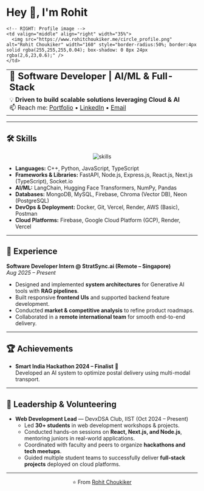 <!-- top of README: left text + right profile image -->
# Hey 👋, I'm Rohit

<table width="100%">
  <tr>
    <!-- LEFT: Intro text -->
    <td valign="middle" width="65%">
      <h2 style="margin:0">🚀 <strong>Software Developer | AI/ML & Full-Stack</strong></h2>
      <p style="margin:8px 0 0 0; font-size:16px;">
        💡 <strong>Driven to build scalable solutions leveraging Cloud & AI</strong><br/>
        📫 Reach me: 
        <a href="https://www.rohitchoukiker.me/">Portfolio</a> • 
        <a href="https://www.linkedin.com/in/rohit-choukiker">LinkedIn</a> • 
        <a href="mailto:airohit@protonmail.com">Email</a>
      </p>
    </td>

    <!-- RIGHT: Profile image -->
    <td valign="middle" align="right" width="35%">
      <img src="https://www.rohitchoukiker.me/circle_profile.png" alt="Rohit Choukiker" width="160" style="border-radius:50%; border:4px solid rgba(255,255,255,0.04); box-shadow: 0 8px 24px rgba(2,6,23,0.6);" />
    </td>
  </tr>
</table>

---

## 🛠️ Skills  

<p align="center">
  <img src="https://skillicons.dev/icons?i=cpp,python,js,ts,react,nextjs,nodejs,express,firebase,mongodb,mysql,docker,git,gcp,aws" alt="skills" />
</p>  

- **Languages:** C++, Python, JavaScript, TypeScript  
- **Frameworks & Libraries:** FastAPI, Node.js, Express.js, React.js, Next.js (TypeScript), Socket.io  
- **AI/ML:** LangChain, Hugging Face Transformers, NumPy, Pandas  
- **Databases:** MongoDB, MySQL, Firebase, Chroma (Vector DB), Neon (PostgreSQL)  
- **DevOps & Deployment:** Docker, Git, Vercel, Render, AWS (Basic), Postman  
- **Cloud Platforms:** Firebase, Google Cloud Platform (GCP), Render, Vercel  

---

## 💼 Experience  

**Software Developer Intern @ StratSync.ai (Remote – Singapore)**  
*Aug 2025 – Present*  
- Designed and implemented **system architectures** for Generative AI tools with **RAG pipelines**.  
- Built responsive **frontend UIs** and supported backend feature development.  
- Conducted **market & competitive analysis** to refine product roadmaps.  
- Collaborated in a **remote international team** for smooth end-to-end delivery.  

---

## 🏆 Achievements  

- **Smart India Hackathon 2024 – Finalist** 🏅  
  Developed an AI system to optimize postal delivery using multi-modal transport.  

---

## 🌟 Leadership & Volunteering  

- **Web Development Lead** — DevxDSA Club, IIST (Oct 2024 – Present)  
  - Led **30+ students** in web development workshops & projects.  
  - Conducted hands-on sessions on **React, Next.js, and Node.js**, mentoring juniors in real-world applications.  
  - Coordinated with faculty and peers to organize **hackathons and tech meetups**.  
  - Guided multiple student teams to successfully deliver **full-stack projects** deployed on cloud platforms.  

---

<p align="center">⭐️ From <a href="https://github.com/RohitChoukiker">Rohit Choukiker</a></p>
